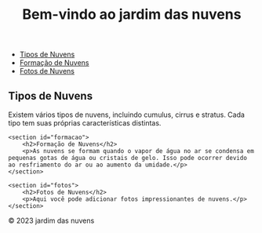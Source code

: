 
<html>
<head>
    <title>wolkegardelab</title>
</head>
<body>

<header>
    <h1>Bem-vindo ao jardim das nuvens</h1>
</header>

<nav>
    <ul>
        <li><a href="#tipos">Tipos de Nuvens</a></li>
        <li><a href="#formacao">Formação de Nuvens</a></li>
        <li><a href="#fotos">Fotos de Nuvens</a></li>
    </ul>
</nav>

<main>
    <section id="tipos">
        <h2>Tipos de Nuvens</h2>
        <p>Existem vários tipos de nuvens, incluindo cumulus, cirrus e stratus. Cada tipo tem suas próprias características distintas.</p>
    </section>

    <section id="formacao">
        <h2>Formação de Nuvens</h2>
        <p>As nuvens se formam quando o vapor de água no ar se condensa em pequenas gotas de água ou cristais de gelo. Isso pode ocorrer devido ao resfriamento do ar ou ao aumento da umidade.</p>
    </section>

    <section id="fotos">
        <h2>Fotos de Nuvens</h2>
        <p>Aqui você pode adicionar fotos impressionantes de nuvens.</p>
    </section>
</main>

<footer>
    <p>&copy; 2023 jardim das nuvens</p>
</footer>

</body>
</html>

